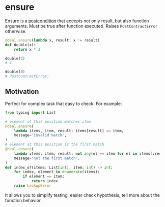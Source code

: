 # ensure

Ensure is a [postcondition](./post) that aceepts not only result, but also function arguments. Must be true after function executed. Raises `PostContractError` otherwise.

```python
@deal.ensure(lambda x, result: x != result)
def double(x):
    return x * 2

double(2)
# 4

double(0)
# PostContractError:
```

## Motivation

Perfect for complex task that easy to check. For example:

```python
from typing import List

# element at this position matches item
@deal.ensure(
    lambda items, item, result: items[result] == item,
    message='invalid match',
)
# element at this position is the first match
@deal.ensure(
    lambda items, item, result: not any(el == item for el in items[:result]),
    message='not the first match',
)
def index_of(items: List[int], item: int) -> int:
    for index, element in enumerate(items):
        if element == item:
            return index
    raise LookupError
```

It allows you to simplify testing, easier check hypothesis, tell more about the function behavior.
